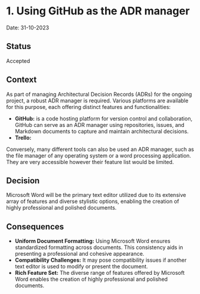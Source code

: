 # 1. Using GitHub as the ADR manager

Date: 31-10-2023

## Status

Accepted

## Context

As part of managing Architectural Decision Records (ADRs) for the ongoing project, a robust ADR manager is required. Various platforms are available for this purpose, each offering distinct features and functionalities:
* **GitHub:**  is a code hosting platform for version control and collaboration, GitHub can serve as an ADR manager using repositories, issues, and Markdown documents to capture and maintain architectural decisions.
* **Trello:**

Conversely, many different tools can also be used an ADR manager, such as the file manager of any operating system or a word processing application. They are very accessible however their feature list would be limited.

## Decision

Microsoft Word will be the primary text editor utilized due to its extensive array of features and diverse stylistic options, enabling the creation of highly professional and polished documents.

## Consequences

* **Uniform Document Formatting:** Using Microsoft Word ensures standardized formatting across documents. This consistency aids in presenting a professional and cohesive appearance.
* **Compatibility Challenges:**  It may pose compatibility issues if another text editor is used to modify or present the document.
* **Rich Feature Set:** The diverse range of features offered by Microsoft Word enables the creation of highly professional and polished documents.
